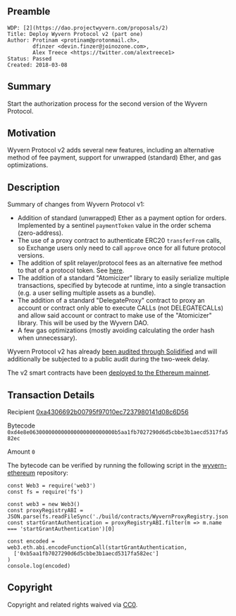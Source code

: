 ## Preamble

    WDP: [2](https://dao.projectwyvern.com/proposals/2)
    Title: Deploy Wyvern Protocol v2 (part one)
    Author: Protinam <protinam@protonmail.ch>,
            dfinzer <devin.finzer@joinozone.com>,
            Alex Treece <https://twitter.com/alextreece1>
    Status: Passed
    Created: 2018-03-08

## Summary

Start the authorization process for the second version of the Wyvern Protocol.

## Motivation

Wyvern Protocol v2 adds several new features, including an alternative method of fee payment, support for unwrapped (standard) Ether, and gas optimizations.

## Description

Summary of changes from Wyvern Protocol v1:

- Addition of standard (unwrapped) Ether as a payment option for orders. Implemented by a sentinel `paymentToken` value in the order schema (zero-address).
- The use of a proxy contract to authenticate ERC20 `transferFrom` calls, so Exchange users only need to call `approve` once for all future protocol versions.
- The addition of split relayer/protocol fees as an alternative fee method to that of a protocol token. See [here](https://github.com/ProjectWyvern/WDPs/issues/6).
- The addition of a standard "Atomicizer" library to easily serialize multiple transactions, specified by bytecode at runtime, into a single transaction (e.g. a user selling multiple assets as a bundle).
- The addition of a standard "DelegateProxy" contract to proxy an account or contract only able to execute CALLs (not DELEGATECALLs) and allow said account or contract to make use of the "Atomicizer" library. This will be used by the Wyvern DAO.
- A few gas optimizations (mostly avoiding calculating the order hash when unnecessary).

Wyvern Protocol v2 has already [been audited through Solidified](https://github.com/ProjectWyvern/wyvern-ethereum/tree/master/audits/v2) and will additionally be subjected to a public audit during the two-week delay.

The v2 smart contracts have been [deployed to the Ethereum mainnet](https://medium.com/project-wyvern/wyvern-protocol-v2-mainnet-deployment-a87867110e1).

## Transaction Details

Recipient [0xa4306692b00795f97010ec7237980141d08c6D56](https://etherscan.io/address/wyvernproxyregistry.eth)

Bytecode `0xd4e8e063000000000000000000000000b5aa1fb7027290d6d5cbbe3b1aecd5317fa582ec`

Amount `0`

The bytecode can be verified by running the following script in the [wyvern-ethereum](https://github.com/ProjectWyvern/wyvern-ethereum) repository:

```node
const Web3 = require('web3')
const fs = require('fs')

const web3 = new Web3()
const proxyRegistryABI = JSON.parse(fs.readFileSync('./build/contracts/WyvernProxyRegistry.json')).abi
const startGrantAuthentication = proxyRegistryABI.filter(m => m.name === 'startGrantAuthentication')[0]

const encoded = web3.eth.abi.encodeFunctionCall(startGrantAuthentication,
  ['0xb5aa1fb7027290d6d5cbbe3b1aecd5317fa582ec']
)
console.log(encoded)
```

## Copyright

Copyright and related rights waived via [CC0](https://creativecommons.org/publicdomain/zero/1.0/).
